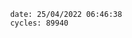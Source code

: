 

                date: 25/04/2022 06:46:38
                cycles: 89940

                         